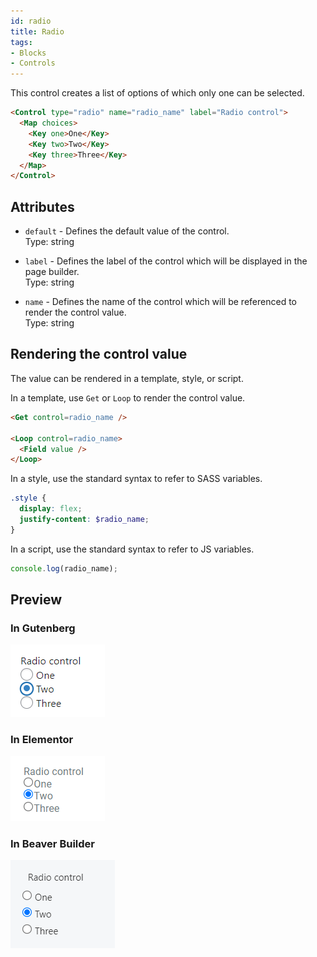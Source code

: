 ```yaml
---
id: radio
title: Radio
tags:
- Blocks
- Controls
---
```


This control creates a list of options of which only one can be selected.

```html
<Control type="radio" name="radio_name" label="Radio control">
  <Map choices>
    <Key one>One</Key>
    <Key two>Two</Key>
    <Key three>Three</Key>
  </Map>
</Control>
```

## Attributes

- `default` - Defines the default value of the control.  
    Type: string  
    
- `label` - Defines the label of the control which will be displayed in the page builder.  
    Type: string  
    
- `name` - Defines the name of the control which will be referenced to render the control value.  
    Type: string  
    

## Rendering the control value

The value can be rendered in a template, style, or script.

In a template, use `Get` or `Loop` to render the control value.

```html
<Get control=radio_name />

<Loop control=radio_name>
  <Field value />
</Loop>
```

In a style, use the standard syntax to refer to SASS variables.

```scss
.style {
  display: flex;
  justify-content: $radio_name;
}
```

In a script, use the standard syntax to refer to JS variables.

```js
console.log(radio_name);
```

## Preview

### In Gutenberg

![](./SJmycCgdp2Xrdgtg5bqMSufUh.png)  

### In Elementor

![](./NgYxrzAItzhyaFSyyIE72cice.png)  

### In Beaver Builder

![](./eutrtnHrnV1Rt3SQNIg2pzsDO.png)